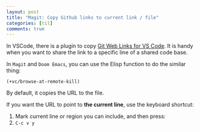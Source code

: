 ```yaml
---
layout: post
title: "Magit: Copy Github links to current link / file"
categories: [til]
comments: true
---
```


In VSCode, there is a plugin to copy [Git Web Links for VS Code](https://marketplace.visualstudio.com/items?itemName=reduckted.vscode-gitweblinks). It is handy when you want to share the link to a specific line of a shared code base.

In `Magit` and `Doom Emacs`, you can use the Elisp function to do the similar thing:

```elisp
(+vc/browse-at-remote-kill)
```
    

By default, it copies the URL to the file.

If you want the URL to point to **the current line**, use the keyboard shortcut:

1.  Mark current line or region you can include, and then press:
2.  `C-c v y`

